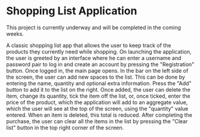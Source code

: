 # Shopping List Application

This project is currently underway and will be completed in the coming weeks.

A classic shopping list app that allows the user to keep track of the products they currently need while shopping. On launching the application, the user is greeted by an interface where he can enter a username and password pair to log in and create an account by pressing the "Registration" button. Once logged in, the main page opens. In the bar on the left side of the screen, the user can add new spaces to the list. This can be done by entering the name, quantity and optional extra information. Press the "Add" button to add it to the list on the right. Once added, the user can delete the item, change its quantity, tick the item off the list, or, once ticked, enter the price of the product, which the application will add to an aggregate value, which the user will see at the top of the screen, using the "quantity" value entered. When an item is deleted, this total is reduced. After completing the purchase, the user can clear all the items in the list by pressing the "Clear list" button in the top right corner of the screen.
